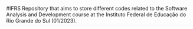 #IFRS
Repository that aims to store different codes related to the Software Analysis and Development course at the Instituto Federal de Educação do Rio Grande do Sul (01/2023).
